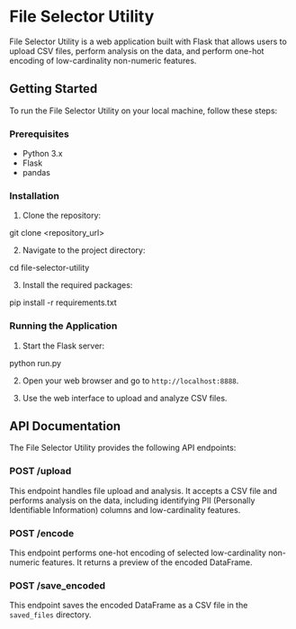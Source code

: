 # File Selector Utility

File Selector Utility is a web application built with Flask that allows users to upload CSV files, perform analysis on the data, and perform one-hot encoding of low-cardinality non-numeric features.

## Getting Started

To run the File Selector Utility on your local machine, follow these steps:

### Prerequisites

- Python 3.x
- Flask
- pandas

### Installation

1. Clone the repository:

git clone <repository_url>


2. Navigate to the project directory:

cd file-selector-utility


3. Install the required packages:

pip install -r requirements.txt


### Running the Application

1. Start the Flask server:

python run.py


2. Open your web browser and go to `http://localhost:8888`.

3. Use the web interface to upload and analyze CSV files.

## API Documentation

The File Selector Utility provides the following API endpoints:

### POST /upload

This endpoint handles file upload and analysis. It accepts a CSV file and performs analysis on the data, including identifying PII (Personally Identifiable Information) columns and low-cardinality features.

### POST /encode

This endpoint performs one-hot encoding of selected low-cardinality non-numeric features. It returns a preview of the encoded DataFrame.

### POST /save_encoded

This endpoint saves the encoded DataFrame as a CSV file in the `saved_files` directory.

